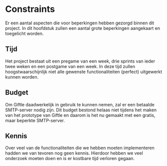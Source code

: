 # Constraints
Er een aantal aspecten die voor beperkingen hebben gezorgd binnen dit project. In dit hoofdstuk zullen een aantal grote beperkingen aangekaart en toegelicht worden.

## Tijd
Het project bestaat uit een pregame van een week, drie sprints van ieder twee weken en een postgame van een week. In deze tijd zullen hoogstwaarschijnlijk niet alle gewenste functionaliteiten (perfect) uitgewerkt kunnen worden.

## Budget
Om Giftle daadwerkelijk in gebruik te kunnen nemen, zal er een betaalde SMTP-server nodig zijn. Dit budget bestond helaas niet tijdens het maken van het prototype van Giftle en daarom is het nu gemaakt met een gratis, maar beperkte SMTP-server.

## Kennis
Over veel van de functionaliteiten die we hebben moeten implementeren hadden we van tevoren nog geen kennis. Hierdoor hebben we veel onderzoek moeten doen en is er kostbare tijd verloren gegaan.
